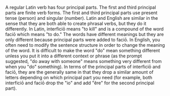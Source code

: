 A regular Latin verb has four principal parts.
The first and third principal parts are finite verb forms. The first and third principal parts use present tense (person) and singular (number).
Latin and English are similar in the sense that they are both able to create phrasal verbs, but they do it differently. In Latin, interficiō means "to kill" and is a compound of the word faciō which means "to do." The words have different meanings but they are only different because principal parts were added to faciō. In English, you often need to modify the sentence structure in order to change the meaning of the word. It is difficult to make the word "do" mean something different unless you put it into a different context or phrase (as the prompt suggested, "do away with someone" means something very different from when you "do" something). In terms of the principal parts of interficiō and faciō, they are the generally same in that they drop a similar amount of letters depending on which principal part you need (for example, both interficiō and faciō drop the "io" and add "ĕre" for the second principal part).
